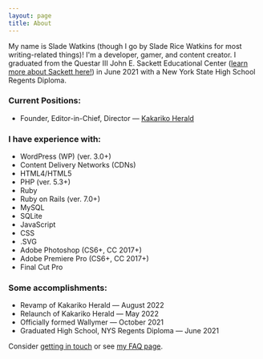 ```yaml
---
layout: page
title: About
---
```


My name is Slade Watkins (though I go by Slade Rice Watkins for most writing-related things)! I'm a developer, gamer, and content creator. I graduated from the Questar III John E. Sackett Educational Center ([learn more about Sackett here!](https://www.questar.org/locations/john-e-sackett-educational-center/)) in June 2021 with a New York State High School Regents Diploma.

### Current Positions:

- Founder, Editor-in-Chief, Director — [Kakariko Herald](https://www.kakarikoherald.com)

### I have experience with:

- WordPress (WP) (ver. 3.0+)
- Content Delivery Networks (CDNs)
- HTML4/HTML5
- PHP (ver. 5.3+)
- Ruby
- Ruby on Rails (ver. 7.0+)
- MySQL
- SQLite
- JavaScript
- CSS
- .SVG
- Adobe Photoshop (CS6+, CC 2017+)
- Adobe Premiere Pro (CS6+, CC 2017+)
- Final Cut Pro

### Some accomplishments:

- Revamp of Kakariko Herald — August 2022
- Relaunch of Kakariko Herald — May 2022
- Officially formed Wallymer — October 2021
- Graduated High School, NYS Regents Diploma — June 2021

Consider [getting in touch](/contact) or see [my FAQ page](/faq).
